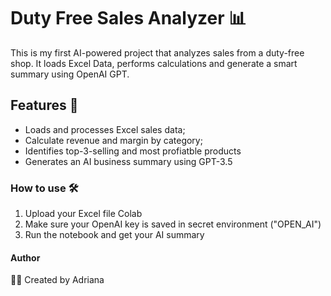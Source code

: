 # Duty Free Sales Analyzer 📊
This is my first AI-powered project that analyzes sales from a duty-free shop.
It loads Excel Data, performs calculations and generate a smart summary using OpenAI GPT.

## Features 🚀

- Loads and processes Excel sales data;
- Calculate revenue and margin by category;
- Identifies top-3-selling and most profiatble products
- Generates an AI business summary using GPT-3.5

### How to use 🛠️

1. Upload your Excel file Colab
2. Make sure your OpenAI key is saved in secret environment ("OPEN_AI")
3. Run the notebook and get your AI summary

#### Author

👩‍💻 Created by Adriana


